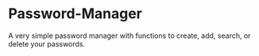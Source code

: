 # Password-Manager
A very simple password manager with functions to create, add, search, or delete your passwords.
